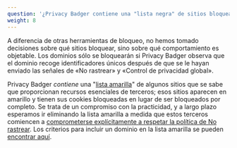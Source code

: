 ```yaml
---
question: '¿Privacy Badger contiene una "lista negra" de sitios bloqueados?'
weight: 8
---
```


A diferencia de otras herramientas de bloqueo, no hemos tomado decisiones sobre qué sitios bloquear, sino sobre qué comportamiento es objetable. Los dominios sólo se bloquearán si Privacy Badger observa que el dominio recoge identificadores únicos después de que se le hayan enviado las señales de «No rastrear» y «Control de privacidad global».

Privacy Badger _contiene_ una "[lista amarilla](https://github.com/EFForg/privacybadger/blob/master/src/data/yellowlist.txt)" de algunos sitios que se sabe que proporcionan recursos esenciales de terceros; esos sitios aparecen en amarillo y tienen sus cookies bloqueadas en lugar de ser bloqueados por completo. Se trata de un compromiso con la practicidad, y a largo plazo esperamos ir eliminando la lista amarilla a medida que estos terceros comiencen a [comprometerse explícitamente a respetar la política de No rastrear](https://www.eff.org/dnt-policy). Los criterios para incluir un dominio en la lista amarilla se pueden [encontrar aquí](https://github.com/EFForg/privacybadger/blob/master/doc/yellowlist-criteria.md).
